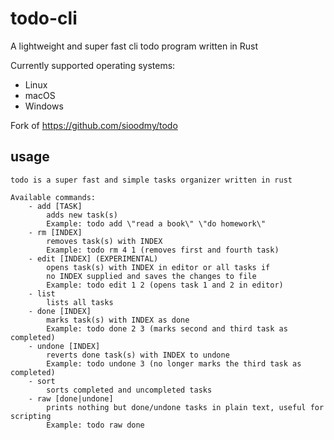 # todo-cli
A lightweight and super fast cli todo program written in Rust

Currently supported operating systems:

* Linux
* macOS
* Windows

Fork of <https://github.com/sioodmy/todo>

## usage

```Usage: todo [COMMAND] [ARGUMENTS]
todo is a super fast and simple tasks organizer written in rust

Available commands:
    - add [TASK]
        adds new task(s)
        Example: todo add \"read a book\" \"do homework\"
    - rm [INDEX] 
        removes task(s) with INDEX 
        Example: todo rm 4 1 (removes first and fourth task)
    - edit [INDEX] (EXPERIMENTAL)
        opens task(s) with INDEX in editor or all tasks if 
        no INDEX supplied and saves the changes to file
        Example: todo edit 1 2 (opens task 1 and 2 in editor)
    - list
        lists all tasks
    - done [INDEX]
        marks task(s) with INDEX as done
        Example: todo done 2 3 (marks second and third task as completed)
    - undone [INDEX]
        reverts done task(s) with INDEX to undone
        Example: todo undone 3 (no longer marks the third task as completed)
    - sort
        sorts completed and uncompleted tasks
    - raw [done|undone]
        prints nothing but done/undone tasks in plain text, useful for scripting
        Example: todo raw done
```
